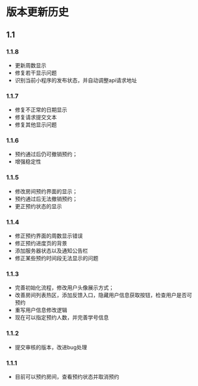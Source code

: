 # 版本更新历史

## 1.1

### 1.1.8
* 更新周数显示
* 修复若干显示问题
* 识别当前小程序的发布状态，并自动调整api请求地址

### 1.1.7

* 修复不正常的日期显示
* 修复请求提交文本
* 修复其他显示问题

### 1.1.6

* 预约通过后仍可撤销预约；
* 增强稳定性

### 1.1.5

* 修改房间预约界面的显示；
* 预约通过后无法撤销预约；
* 更正预约状态的显示

### 1.1.4

* 修正预约界面的周数显示错误
* 修正预约进度页的背景
* 添加服务器状态以及通知公告栏
* 修正某些预约时间段无法显示的问题

### 1.1.3

* 完善初始化流程，修改用户头像展示方式；
* 改善房间列表热区，添加反馈入口，隐藏用户信息获取按钮，检查用户是否可预约
* 重写用户信息修改逻辑
* 现在可以指定预约人数，并完善学号信息

### 1.1.2

* 提交审核的版本，改进bug处理

### 1.1.1

* 目前可以预约房间，查看预约状态并取消预约